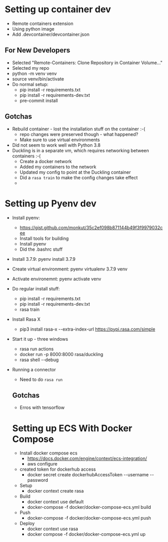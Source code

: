 # Setting up container dev
* Remote containers extension
* Using python image
* Add .devcontainer/devcontainer.json

## For New Developers
* Selected "Remote-Containers: Clone Repository in Container Volume..."
* Selected my repo
* python -m venv venv
* source venv/bin/activate
* Do normal setup:
  * pip install -r requirements.txt
  * pip install -r requirements-dev.txt
  * pre-commit install

## Gotchas
* Rebuild container - lost the installation stuff on the container :-(
  * repo changes were preserved though - what happened?
  * Make sure to use virtual environments
* Did not seem to work well with Python 3.8
* Duckling is in a separate vm, which requires networking between containers :-(
  * Create a docker network
  * Added my containers to the network
  * Updated my config to point at the Duckling container
  * Did a `rasa train` to make the config changes take effect
  * 

# Setting up Pyenv dev
* Install pyenv:
  * https://gist.github.com/monkut/35c2ef098b871144b49f3f9979032cee
  * Install tools for building
  * Install pyenv
  * Did the .bashrc stuff
* Install 3.7.9: pyenv install 3.7.9
* Create virtual environment: pyenv virtualenv 3.7.9 venv
* Activate environemnt: pyenv activate venv
* Do regular install stuff:
  * pip install -r requirements.txt
  * pip install -r requirements-dev.txt
  * rasa train

* Install Rasa X
  * pip3 install rasa-x --extra-index-url https://pypi.rasa.com/simple
  
* Start it up - three windows
  * rasa run actions
  * docker run -p 8000:8000 rasa/duckling
  * rasa shell --debug

* Running a connector
  * Need to do `rasa run`

  ## Gotchas
  * Erros with tensorflow

  # Setting up ECS With Docker Compose
  * Install docker compose ecs
    * https://docs.docker.com/engine/context/ecs-integration/
    * aws configure
  * created token for dockerhub access
    * docker secret create dockerhubAccessToken --username <dockerhubuser>  --password <dockerhubtoken>
  * Setup
    * docker context create rasa
  * Build
    * docker context use default
    * docker-compose -f docker/docker-compose-ecs.yml build
  * Push
    * docker-compose -f docker/docker-compose-ecs.yml push
  * Deploy
    * docker context use rasa
    * docker compose -f docker/docker-compose-ecs.yml up